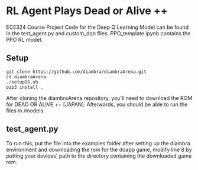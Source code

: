 # RL Agent Plays Dead or Alive ++
ECE324 Course Project
Code for the Deep Q Learning Model can be found in the test_agent.py and custom_dqn files. PPO_template.ipynb contains the PPO RL model.

## Setup
```
git clone https://github.com/diambra/diambraArena.git
cd diambraArena
./setupOS.sh
pip3 install .
```
After cloning the diambraArena repository, you'll need to download the ROM for DEAD OR ALIVE ++ [JAPAN].
Afterwards, you should be able to run the files in /models.

## test_agent.py
To run this, put the file into the examples folder after setting up the diambra environment and downloading the rom for the doapp game, modify line 8 by putting your devices' path to the directory containing the downloaded game rom.
